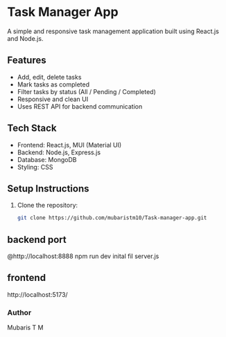 
 # Task Manager App

A simple and responsive task management application built using React.js and Node.js.

## Features

- Add, edit, delete tasks
- Mark tasks as completed
- Filter tasks by status (All / Pending / Completed)
- Responsive and clean UI
- Uses REST API for backend communication

## Tech Stack

- Frontend: React.js, MUI (Material UI)
- Backend: Node.js, Express.js
- Database: MongoDB
- Styling: CSS

## Setup Instructions

1. Clone the repository:
   ```bash
   git clone https://github.com/mubaristm10/Task-manager-app.git
   ```

## backend port

@http://localhost:8888
npm run dev
inital fil server.js

## frontend

http://localhost:5173/

### Author

Mubaris T M


